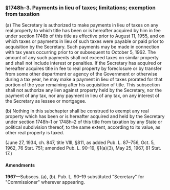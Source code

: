 ### §1748h–3. Payments in lieu of taxes; limitations; exemption from taxation ###

(a) The Secretary is authorized to make payments in lieu of taxes on any real property to which title has been or is hereafter acquired by him in fee under section 1748b of this title as effective prior to August 11, 1955, and on which taxes or payments in lieu of such taxes were payable or paid prior to acquisition by the Secretary. Such payments may be made in connection with tax years occurring prior to or subsequent to October 5, 1962. The amount of any such payments shall not exceed taxes on similar property and shall not include interest or penalties. If the Secretary has acquired or hereafter acquires title in fee to real property by foreclosure or by transfer from some other department or agency of the Government or otherwise during a tax year, he may make a payment in lieu of taxes prorated for that portion of the year remaining after his acquisition of title. This subsection shall not authorize any lien against property held by the Secretary, nor the payment of any tax, nor any payment in lieu of any tax, on any interest of the Secretary as lessee or mortgagee.

(b) Nothing in this subchapter shall be construed to exempt any real property which has been or is hereafter acquired and held by the Secretary under section 1748h–1 or 1748h–2 of this title from taxation by any State or political subdivision thereof, to the same extent, according to its value, as other real property is taxed.

(June 27, 1934, ch. 847, title VIII, §811, as added Pub. L. 87–756, Oct. 5, 1962, 76 Stat. 751; amended Pub. L. 90–19, §1(a)(3), May 25, 1967, 81 Stat. 17.)

#### Amendments ####

**1967**—Subsecs. (a), (b). Pub. L. 90–19 substituted "Secretary" for "Commissioner" wherever appearing.